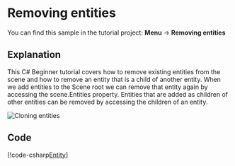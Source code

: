 # Removing entities
You can find this sample in the tutorial project: **Menu** &rarr; **Removing entities** 

## Explanation
This C# Beginner tutorial covers how to remove existing entities from the scene and how to remove an entity that is a child of another entity. When we add entities to the Scene root we can remove that entity again by accessing the scene.Entities property. Entities that are added as children of other entities can be removed by accessing the children of an entity. 

![Cloning entities](media/removing-entity.png)

## Code
[!code-csharp[Entity](..\..\..\..\stride\samples\Tutorials\CSharpBeginner\CSharpBeginner\CSharpBeginner.Game\Code\RemoveEntitiesDemo.cs)]
